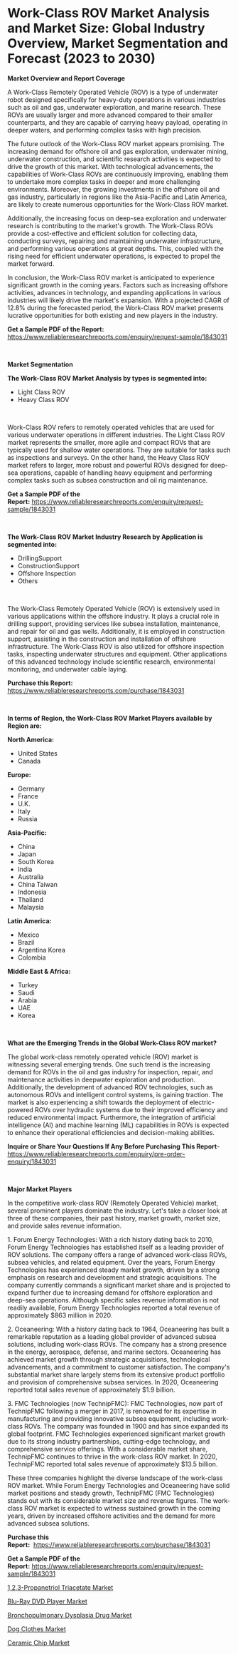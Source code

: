 <p><h1>Work-Class ROV Market Analysis and Market Size: Global Industry Overview, Market Segmentation and Forecast (2023 to 2030)</h1></p><p><strong>Market Overview and Report Coverage</strong></p>
<p><p>A Work-Class Remotely Operated Vehicle (ROV) is a type of underwater robot designed specifically for heavy-duty operations in various industries such as oil and gas, underwater exploration, and marine research. These ROVs are usually larger and more advanced compared to their smaller counterparts, and they are capable of carrying heavy payload, operating in deeper waters, and performing complex tasks with high precision.</p><p>The future outlook of the Work-Class ROV market appears promising. The increasing demand for offshore oil and gas exploration, underwater mining, underwater construction, and scientific research activities is expected to drive the growth of this market. With technological advancements, the capabilities of Work-Class ROVs are continuously improving, enabling them to undertake more complex tasks in deeper and more challenging environments. Moreover, the growing investments in the offshore oil and gas industry, particularly in regions like the Asia-Pacific and Latin America, are likely to create numerous opportunities for the Work-Class ROV market.</p><p>Additionally, the increasing focus on deep-sea exploration and underwater research is contributing to the market's growth. The Work-Class ROVs provide a cost-effective and efficient solution for collecting data, conducting surveys, repairing and maintaining underwater infrastructure, and performing various operations at great depths. This, coupled with the rising need for efficient underwater operations, is expected to propel the market forward.</p><p>In conclusion, the Work-Class ROV market is anticipated to experience significant growth in the coming years. Factors such as increasing offshore activities, advances in technology, and expanding applications in various industries will likely drive the market's expansion. With a projected CAGR of 12.8% during the forecasted period, the Work-Class ROV market presents lucrative opportunities for both existing and new players in the industry.</p></p>
<p><strong>Get a Sample PDF of the Report:</strong> <a href="https://www.reliableresearchreports.com/enquiry/request-sample/1843031">https://www.reliableresearchreports.com/enquiry/request-sample/1843031</a></p>
<p>&nbsp;</p>
<p><strong>Market Segmentation</strong></p>
<p><strong>The Work-Class ROV Market Analysis by types is segmented into:</strong></p>
<p><ul><li>Light Class ROV</li><li>Heavy Class ROV</li></ul></p>
<p>&nbsp;</p>
<p><p>Work-Class ROV refers to remotely operated vehicles that are used for various underwater operations in different industries. The Light Class ROV market represents the smaller, more agile and compact ROVs that are typically used for shallow water operations. They are suitable for tasks such as inspections and surveys. On the other hand, the Heavy Class ROV market refers to larger, more robust and powerful ROVs designed for deep-sea operations, capable of handling heavy equipment and performing complex tasks such as subsea construction and oil rig maintenance.</p></p>
<p><strong>Get a Sample PDF of the Report:</strong>&nbsp;<a href="https://www.reliableresearchreports.com/enquiry/request-sample/1843031">https://www.reliableresearchreports.com/enquiry/request-sample/1843031</a></p>
<p>&nbsp;</p>
<p><strong>The Work-Class ROV Market Industry Research by Application is segmented into:</strong></p>
<p><ul><li>DrillingSupport</li><li>ConstructionSupport</li><li>Offshore Inspection</li><li>Others</li></ul></p>
<p>&nbsp;</p>
<p><p>The Work-Class Remotely Operated Vehicle (ROV) is extensively used in various applications within the offshore industry. It plays a crucial role in drilling support, providing services like subsea installation, maintenance, and repair for oil and gas wells. Additionally, it is employed in construction support, assisting in the construction and installation of offshore infrastructure. The Work-Class ROV is also utilized for offshore inspection tasks, inspecting underwater structures and equipment. Other applications of this advanced technology include scientific research, environmental monitoring, and underwater cable laying.</p></p>
<p><strong>Purchase this Report:</strong>&nbsp; <a href="https://www.reliableresearchreports.com/purchase/1843031">https://www.reliableresearchreports.com/purchase/1843031</a></p>
<p>&nbsp;</p>
<p><strong>In terms of Region, the Work-Class ROV Market Players available by Region are:</strong></p>
<p>
    <p> <strong> North America: </strong>
        <ul>
            <li>United States</li>
            <li>Canada</li>
        </ul>
        </p> 
    <p> <strong> Europe: </strong>
        <ul>
            <li>Germany</li>
            <li>France</li>
            <li>U.K.</li>
            <li>Italy</li>
            <li>Russia</li>
        </ul>
        </p> 
    <p> <strong> Asia-Pacific: </strong>
        <ul>
            <li>China</li>
            <li>Japan</li>
            <li>South Korea</li>
            <li>India</li>
            <li>Australia</li>
            <li>China Taiwan</li>
            <li>Indonesia</li>
            <li>Thailand</li>
            <li>Malaysia</li>
        </ul>
        </p> 
    <p> <strong> Latin America: </strong>
        <ul>
            <li>Mexico</li>
            <li>Brazil</li>
            <li>Argentina Korea</li>
            <li>Colombia</li>
        </ul>
        </p> 
    <p> <strong> Middle East & Africa: </strong>
        <ul>
            <li>Turkey</li>
            <li>Saudi</li>
            <li>Arabia</li>
            <li>UAE</li>
            <li>Korea</li>
        </ul>
    </p>
    </p>
<p>&nbsp;</p>
<p><strong>What are the Emerging Trends in the Global Work-Class ROV market?</strong></p>
<p><p>The global work-class remotely operated vehicle (ROV) market is witnessing several emerging trends. One such trend is the increasing demand for ROVs in the oil and gas industry for inspection, repair, and maintenance activities in deepwater exploration and production. Additionally, the development of advanced ROV technologies, such as autonomous ROVs and intelligent control systems, is gaining traction. The market is also experiencing a shift towards the deployment of electric-powered ROVs over hydraulic systems due to their improved efficiency and reduced environmental impact. Furthermore, the integration of artificial intelligence (AI) and machine learning (ML) capabilities in ROVs is expected to enhance their operational efficiencies and decision-making abilities.</p></p>
<p><strong>Inquire or Share Your Questions If Any Before Purchasing This Report</strong>- <a href="https://www.reliableresearchreports.com/enquiry/pre-order-enquiry/1843031">https://www.reliableresearchreports.com/enquiry/pre-order-enquiry/1843031</a></p>
<p>&nbsp;</p>
<p><strong>Major Market Players</strong></p>
<p><p>In the competitive work-class ROV (Remotely Operated Vehicle) market, several prominent players dominate the industry. Let's take a closer look at three of these companies, their past history, market growth, market size, and provide sales revenue information.</p><p>1. Forum Energy Technologies: With a rich history dating back to 2010, Forum Energy Technologies has established itself as a leading provider of ROV solutions. The company offers a range of advanced work-class ROVs, subsea vehicles, and related equipment. Over the years, Forum Energy Technologies has experienced steady market growth, driven by a strong emphasis on research and development and strategic acquisitions. The company currently commands a significant market share and is projected to expand further due to increasing demand for offshore exploration and deep-sea operations. Although specific sales revenue information is not readily available, Forum Energy Technologies reported a total revenue of approximately $863 million in 2020.</p><p>2. Oceaneering: With a history dating back to 1964, Oceaneering has built a remarkable reputation as a leading global provider of advanced subsea solutions, including work-class ROVs. The company has a strong presence in the energy, aerospace, defense, and marine sectors. Oceaneering has achieved market growth through strategic acquisitions, technological advancements, and a commitment to customer satisfaction. The company's substantial market share largely stems from its extensive product portfolio and provision of comprehensive subsea services. In 2020, Oceaneering reported total sales revenue of approximately $1.9 billion.</p><p>3. FMC Technologies (now TechnipFMC): FMC Technologies, now part of TechnipFMC following a merger in 2017, is renowned for its expertise in manufacturing and providing innovative subsea equipment, including work-class ROVs. The company was founded in 1900 and has since expanded its global footprint. FMC Technologies experienced significant market growth due to its strong industry partnerships, cutting-edge technology, and comprehensive service offerings. With a considerable market share, TechnipFMC continues to thrive in the work-class ROV market. In 2020, TechnipFMC reported total sales revenue of approximately $13.5 billion.</p><p>These three companies highlight the diverse landscape of the work-class ROV market. While Forum Energy Technologies and Oceaneering have solid market positions and steady growth, TechnipFMC (FMC Technologies) stands out with its considerable market size and revenue figures. The work-class ROV market is expected to witness sustained growth in the coming years, driven by increased offshore activities and the demand for more advanced subsea solutions.</p></p>
<p><strong>Purchase this Report:</strong>&nbsp;&nbsp;<a href="https://www.reliableresearchreports.com/purchase/1843031">https://www.reliableresearchreports.com/purchase/1843031</a></p>
<p></p>
<p><strong>Get a Sample PDF of the Report:</strong>&nbsp;<a href="https://www.reliableresearchreports.com/enquiry/request-sample/1843031">https://www.reliableresearchreports.com/enquiry/request-sample/1843031</a></p>
<p><p><a href="https://medium.com/@janrussell6445/1-2-3-propanetriol-triacetate-market-exploring-market-share-market-trends-and-future-growth-f6dbaca2d9ab">1,2,3-Propanetriol Triacetate Market</a></p><p><a href="https://medium.com/@jaylonlesch/blu-ray-dvd-player-market-insight-market-trends-growth-forecasted-from-2023-to-2030-740ad0503d08">Blu-Ray DVD Player Market</a></p><p><a href="https://www.linkedin.com/pulse/bronchopulmonary-dysplasia-drug-market-research-report-unlocks/">Bronchopulmonary Dysplasia Drug Market</a></p><p><a href="https://www.linkedin.com/pulse/dog-clothes-market-share-amp-new-trends-analysis-report/">Dog Clothes Market</a></p><p><a href="https://www.linkedin.com/pulse/decoding-ceramic-chip-market-deep-dive-latest-trends-segmentation/">Ceramic Chip Market</a></p></p>